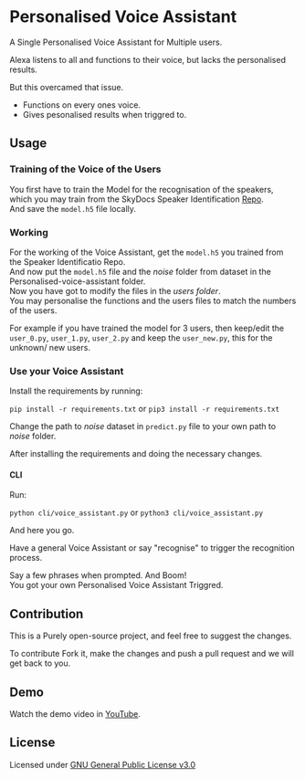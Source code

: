 # Personalised Voice Assistant

A Single Personalised Voice Assistant for Multiple users.<br>

Alexa listens to all and functions to their voice, but lacks the personalised results.<br>

But this overcamed that issue.
 -  Functions on every ones voice. 	
 -  Gives pesonalised results when triggred to.

## Usage

### Training of the Voice of the Users

You first have to train the Model for the recognisation of the speakers, which you may train from the SkyDocs Speaker Identification [Repo](https://github.com/SkyDocs/speaker-identification).<br>
And save the `model.h5` file locally.

### Working

For the working of the Voice Assistant, get the `model.h5`  you trained from the Speaker Identificatio Repo. <br>
And now put the `model.h5` file and the *noise* folder from dataset in the Personalised-voice-assistant folder. <br>
Now you have got to modify the files in the *users folder*.<br>
You may personalise the functions and the users files to match the numbers of the users.<br>

For example if you have trained the model for 3 users, then keep/edit the `user_0.py`, `user_1.py`, `user_2.py` and keep the `user_new.py`, this for the unknown/ new users.<br>

### Use your Voice Assistant

Install the requirements by running:

`pip install -r requirements.txt` or `pip3 install -r requirements.txt`

Change the path to *noise* dataset in `predict.py` file to your own path to *noise* folder.

After installing the requirements and doing the necessary changes.

#### CLI

Run:

`python cli/voice_assistant.py` or `python3 cli/voice_assistant.py` <br>

And here you go. <br>

Have a general Voice Assistant or say "recognise" to trigger the recognition process. <br>

Say a few phrases when prompted. And Boom! <br>
You got your own Personalised Voice Assistant Triggred.

## Contribution

This is a Purely open-source project, and feel free to suggest the changes.<br>

To contribute Fork it, make the changes and push a pull request and we will get back to you.

## Demo

Watch the demo video in [YouTube](https://www.youtube.com/watch?v=n09Z1OQzUiA).

## License

Licensed under [GNU General Public License v3.0](https://github.com/SkyDocs/personalised-voice-assistant/blob/master/LICENSE)

